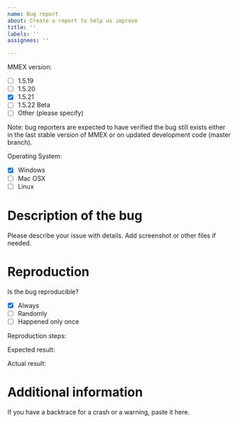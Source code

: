 ```yaml
---
name: Bug report
about: Create a report to help us improve
title: ''
labels: ''
assignees: ''

---
```


MMEX version:
 - [ ] 1.5.19
 - [ ] 1.5.20
 - [x] 1.5.21
 - [ ] 1.5.22 Beta
 - [ ] Other (please specify)

Note: bug reporters are expected to have verified the bug still exists
either in the last stable version of MMEX or on updated development code
(master branch).

Operating System:
 - [x] Windows
 - [ ] Mac OSX
 - [ ] Linux 

# Description of the bug

Please describe your issue with details.
Add screenshot or other files if needed.

# Reproduction

Is the bug reproducible? 
 - [x] Always 
 - [ ] Randomly 
 - [ ] Happened only once

Reproduction steps:

Expected result:

Actual result:

# Additional information

If you have a backtrace for a crash or a warning, paste it here.
